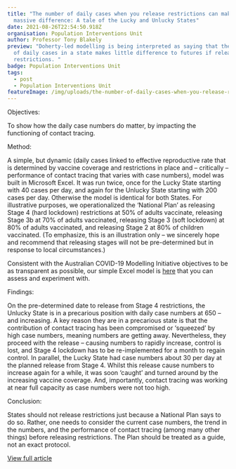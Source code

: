 ```yaml
---
title: "The number of daily cases when you release restrictions can make a
  massive difference: A tale of the Lucky and Unlucky States"
date: 2021-08-26T22:54:50.918Z
organisation: Population Interventions Unit
author: Professor Tony Blakely
preview: "Doherty-led modelling is being interpreted as saying that the number
  of daily cases in a state makes little difference to futures if releasing
  restrictions. "
badge: Population Interventions Unit
tags:
  - post
  - Population Interventions Unit
featureImage: /img/uploads/the-number-of-daily-cases-when-you-release-restrictions-can-make-a-massive-difference-a-tale-of-the-lucky-and-unlucky-states.jpeg
---
```

Objectives: 

To show how the daily case numbers do matter, by impacting the functioning of contact tracing.

Method:

A simple, but dynamic (daily cases linked to effective reproductive rate that is determined by vaccine coverage and restrictions in place and – critically – performance of contact tracing that varies with case numbers), model was built in Microsoft Excel.  It was run twice, once for the Lucky State starting with 40 cases per day, and again for the Unlucky State starting with 200 cases per day.  Otherwise the model is identical for both States.
For illustrative purposes, we operationalized the ‘National Plan’ as releasing Stage 4 (hard lockdown) restrictions at 50% of adults vaccinate, releasing Stage 3b at 70% of adults vaccinated, releasing Stage 3 (soft lockdown) at 80% of adults vaccinated, and releasing Stage 2 at 80% of children vaccinated.  (To emphasize, this is an illustration only – we sincerely hope and recommend that releasing stages will not be pre-determined but in response to local circumstances.)

Consistent with the Australian COVID-19 Modelling Initiative objectives to be as transparent as possible, our simple Excel model is [here](https://auscmi.org/assets/model-lucky-unlucky-27-aug.xlsx) that you can assess and experiment with.

Findings: 

On the pre-determined date to release from Stage 4 restrictions, the Unlucky State is in a precarious position with daily case numbers at 650 – and increasing. A key reason they are in a precarious state is that the contribution of contact tracing has been compromised or ‘squeezed’ by high case numbers, meaning numbers are getting away.  Nevertheless, they proceed with the release – causing numbers to rapidly increase, control is lost, and Stage 4 lockdown has to be re-implemented for a month to regain control.  In parallel, the Lucky State had case numbers about 30 per day at the planned release from Stage 4.  Whilst this release cause numbers to increase again for a while, it was soon ‘caught’ and turned around by the increasing vaccine coverage.  And, importantly, contact tracing was working at near full capacity as case numbers were not too high.

Conclusion:

States should not release restrictions just because a National Plan says to do so.  Rather, one needs to consider the current case numbers, the trend in the numbers, and the performance of contact tracing (among many other things) before releasing restrictions.  The Plan should be treated as a guide, not an exact protocol.
 

<a href="https://www.theage.com.au/national/morrison-the-states-and-lockdown-are-they-all-a-little-bit-right-20210826-p58m24.html" target="_blank">
View full article
</a>